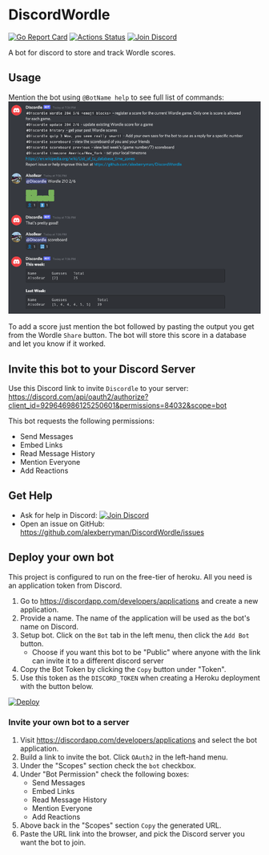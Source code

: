 # DiscordWordle
[![Go Report Card](https://goreportcard.com/badge/github.com/alexberryman/DiscordWordle)](https://goreportcard.com/report/github.com/alexberryman/DiscordWordle)
[![Actions Status](https://github.com/alexberryman/DiscordWordle/workflows/Go/badge.svg)](https://github.com/alexberryman/DiscordWordle/actions)
[![Join Discord](https://img.shields.io/badge/discord-join-7289DA.svg?logo=discord&longCache=true&style=flat)](https://discord.gg/PcZ74rBsTE)

A bot for discord to store and track Wordle scores.

## Usage
Mention the bot using `@BotName help` to see full list of commands:
![usage image](docs/images/usage.png)

To add a score just mention the bot followed by pasting the output you get from the Wordle `Share` button. The bot will store this score in a database and let you know if it worked.

## Invite this bot to your Discord Server
Use this Discord link to invite `Discordle` to your server: https://discord.com/api/oauth2/authorize?client_id=929646986125250601&permissions=84032&scope=bot

This bot requests the following permissions:
- Send Messages
- Embed Links
- Read Message History
- Mention Everyone
- Add Reactions

## Get Help
- Ask for help in Discord: [![Join Discord](https://img.shields.io/badge/discord-join-7289DA.svg?logo=discord&longCache=true&style=flat)](https://discord.gg/PcZ74rBsTE)
- Open an issue on GitHub: https://github.com/alexberryman/DiscordWordle/issues

## Deploy your own bot
This project is configured to run on the free-tier of heroku. All you need is an application token from Discord.

1. Go to https://discordapp.com/developers/applications and create a new application. 
1. Provide a name. The name of the application will be used as the bot's name on Discord.
1. Setup bot. Click on the `Bot` tab in the left menu, then click the `Add Bot` button.
    - Choose if you want this bot to be "Public" where anyone with the link can invite it to a different discord server
1. Copy the Bot Token by clicking the `Copy` button under "Token".
1. Use this token as the `DISCORD_TOKEN` when creating a Heroku deployment with the button below.

[![Deploy](https://www.herokucdn.com/deploy/button.png)](https://heroku.com/deploy?template=https://github.com/alexberryman/DiscordWordle)

### Invite your own bot to a server
1. Visit https://discordapp.com/developers/applications and select the bot application.
1. Build a link to invite the bot. Click `OAuth2` in the left-hand menu.
1. Under the "Scopes" section check the `bot` checkbox.
1. Under "Bot Permission" check the following boxes:
    - Send Messages
    - Embed Links
    - Read Message History
    - Mention Everyone
    - Add Reactions
1. Above back in the "Scopes" section `Copy` the generated URL.
1. Paste the URL link into the browser, and pick the Discord server you want the bot to join.

